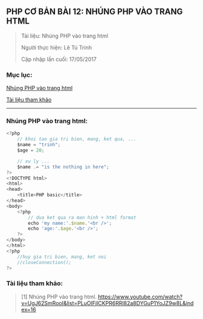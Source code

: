 ## PHP CƠ BẢN BÀI 12: NHÚNG PHP VÀO TRANG HTML

> Tài liệu: Nhúng PHP vào trang html
>
> Người thực hiện: Lê Tú Trinh
> 
> Cập nhập lần cuối: 17/05/2017

### Mục lục:

[Nhúng PHP vào trang html](#1)

[Tài liệu tham khảo](#2)

***

<a name="1"></a>
### Nhúng PHP vào trang html:

```javascript
<?php
	// khoi tao gia tri bien, mang, ket qua, ...
	$name = "trinh";
	$age = 20;

	// xu ly ...
	$name .= "is the nothing in here";
?>
<!DOCTYPE html>
<html>
<head>
	<title>PHP basic</title>
</head>
<body>
	<?php
		// dua ket qua ra man hinh + html format
		echo 'my name:'.$name.'<br />';
		echo 'age:'.$age.'<br />';
	?>
</body>
</html>
<?php
	//huy gia tri bien, mang, ket noi
	//closeConnection();
?>
```

<a name="2"></a>
### Tài liệu tham khảo:

> [1] Nhúng PHP vào trang html. https://www.youtube.com/watch?v=UgJ62SmRooI&list=PLuOlFjICKPR6RRl82a8DYGuP1YoJZ9w8L&index=16